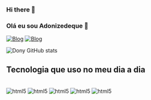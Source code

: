### Hi there 👋
### Olá eu sou Adonizedeque 👋

[![Blog](https://img.shields.io/badge/Instagram-E4405F?style=for-the-badge&logo=instagram&logoColor=white)](donygoncalvez/)
[![Blog](https://img.shields.io/badge/Linkedin-005FED?style=for-the-badge&logo=facebook-gaming&logoColor=white)](https://www.linkedin.com/in/adonizedeque-gon%C3%A7alves-dos-santos/)


![Dony GitHub stats](https://github-readme-stats.vercel.app/api?username=dony5921&show_icons=true&theme=dark)

## Tecnologia que uso no meu dia a dia 




<div style= "display: inline_block"><br/>

<img align= "center" alt="html5" src="https://img.shields.io/badge/JavaScript-323330?style=for-the-badge&logo=javascript&logoColor=F7DF1E"/>
<img align= "center" alt="html5" src="https://img.shields.io/badge/Python-3776AB?style=for-the-badge&logo=python&logoColor=white "/>
<img align= "center" alt="html5" src="https://img.shields.io/badge/HTML5-E34F26?style=for-the-badge&logo=html5&logoColor=white" />
<img align= "center" alt="html5" src="https://img.shields.io/badge/CSS-239120?&style=for-the-badge&logo=css3&logoColor=white" />
<img align= "center" alt="html5" src="https://img.shields.io/badge/C%23-239120?style=for-the-badge&logo=c-sharp&logoColor=white" />
</div>

<!--
**dony5921/dony5921** is a ✨ _special_ ✨ repository because its `README.md` (this file) appears on your GitHub profile
-->

